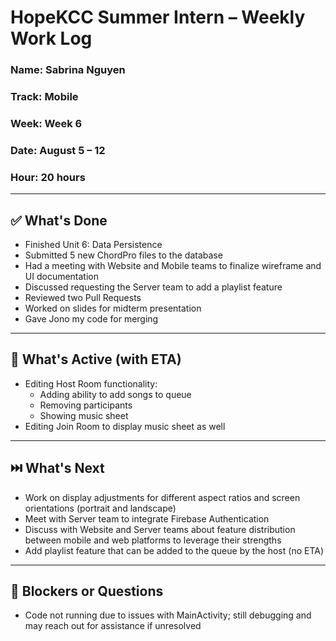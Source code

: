 # HopeKCC Summer Intern – Weekly Work Log

### Name: Sabrina Nguyen  
### Track: Mobile  
### Week: Week 6  
### Date: August 5 – 12  
### Hour: 20 hours  

---

## ✅ What's Done

- Finished Unit 6: Data Persistence  
- Submitted 5 new ChordPro files to the database  
- Had a meeting with Website and Mobile teams to finalize wireframe and UI documentation  
- Discussed requesting the Server team to add a playlist feature  
- Reviewed two Pull Requests  
- Worked on slides for midterm presentation  
- Gave Jono my code for merging  

---

## 🔄 What's Active (with ETA)

- Editing Host Room functionality:  
  - Adding ability to add songs to queue  
  - Removing participants  
  - Showing music sheet  
- Editing Join Room to display music sheet as well  

---

## ⏭️ What's Next

- Work on display adjustments for different aspect ratios and screen orientations (portrait and landscape)  
- Meet with Server team to integrate Firebase Authentication  
- Discuss with Website and Server teams about feature distribution between mobile and web platforms to leverage their strengths  
- Add playlist feature that can be added to the queue by the host (no ETA)  

---

## 🛑 Blockers or Questions

- Code not running due to issues with MainActivity; still debugging and may reach out for assistance if unresolved  
